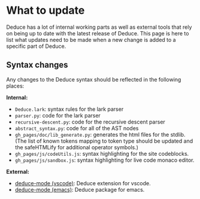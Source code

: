 # What to update

Deduce has a lot of internal working parts as well as external tools that rely on being up to date with the latest release of Deduce. This page is here to list what updates need to be made when a new change is added to a specific part of Deduce.

## Syntax changes

Any changes to the Deduce syntax should be reflected in the following places:


**Internal:**
- `Deduce.lark`: syntax rules for the lark parser
- `parser.py`: code for the lark parser
- `recursive-descent.py`: code for the recursive descent parser
- `abstract_syntax.py`: code for all of the AST nodes
- `gh_pages/doc/lib_generate.py`: generates the html files for the stdlib. (The list of known tokens mapping to token type should be updated and the safeHTMLify for additional operator symbols.)
- `gh_pages/js/codeUtils.js`: syntax highlighting for the site codeblocks.
- `gh_pages/js/sandbox.js`: syntax highlighting for live code monaco editor.

**External:**
- [deduce-mode (vscode)](https://github.com/HalflingHelper/deduce-mode#): Deduce extension for vscode.
- [deduce-mode (emacs)](https://github.com/mateidragony/deduce-mode#): Deduce package for emacs.
